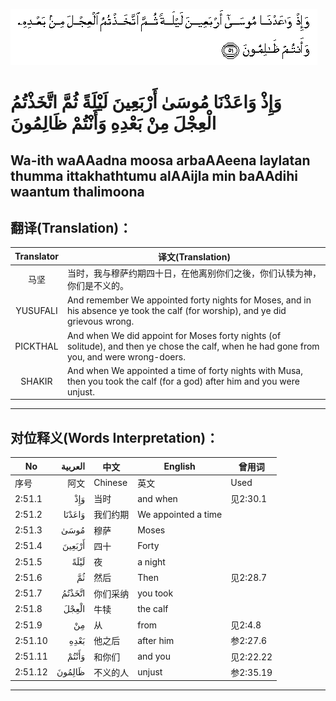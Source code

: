 ![002:051](images/002_051.gif)

#  وَإِذْ وَاعَدْنَا مُوسَىٰ أَرْبَعِينَ لَيْلَةً ثُمَّ اتَّخَذْتُمُ الْعِجْلَ مِنْ بَعْدِهِ وَأَنْتُمْ ظَالِمُونَ 

## Wa-ith waAAadna moosa arbaAAeena laylatan thumma ittakhathtumu alAAijla min baAAdihi waantum thalimoona

## 翻译(Translation)：

| Translator | 译文(Translation)                                            |
|:----------:| ------------------------------------------------------------ |
| 马坚       | 当时，我与穆萨约期四十日，在他离别你们之後，你们认犊为神，你们是不义的。 |
| YUSUFALI   | And remember We appointed forty nights for Moses, and in his absence ye took the calf (for worship), and ye did grievous wrong. |
| PICKTHAL   | And when We did appoint for Moses forty nights (of solitude), and then ye chose the calf, when he had gone from you, and were wrong-doers. |
| SHAKIR     | And when We appointed a time of forty nights with Musa, then you took the calf (for a god) after him and you were unjust. |

---

## 对位释义(Words Interpretation)：

| No      | العربية | 中文     | English             | 曾用词    |
| ------- | ------: | -------- | ------------------- | --------- |
| 序号    |    阿文 | Chinese  | 英文                | Used      |
| 2:51.1  |     وَإِذْ | 当时     | and when            | 见2:30.1  |
| 2:51.2  |  وَاعَدْنَا | 我们约期 | We appointed a time |           |
| 2:51.3  |    مُوسَىٰ | 穆萨     | Moses               |           |
| 2:51.4  |  أَرْبَعِينَ | 四十     | Forty               |           |
| 2:51.5  |    لَيْلَةً | 夜       | a night             |           |
| 2:51.6  |      ثُمَّ | 然后     | Then                | 见2:28.7  |
| 2:51.7  |  اتَّخَذْتُمُ | 你们采纳 | you took            |           |
| 2:51.8  |   الْعِجْلَ | 牛犊     | the calf            |           |
| 2:51.9  |      مِنْ | 从       | from                | 见2:4.8   |
| 2:51.10 |    بَعْدِهِ | 他之后   | after him           | 参2:27.6  |
| 2:51.11 |   وَأَنْتُمْ | 和你们   | and you             | 见2:22.22 |
| 2:51.12 |  ظَالِمُونَ | 不义的人 | unjust              | 参2:35.19 |

---
